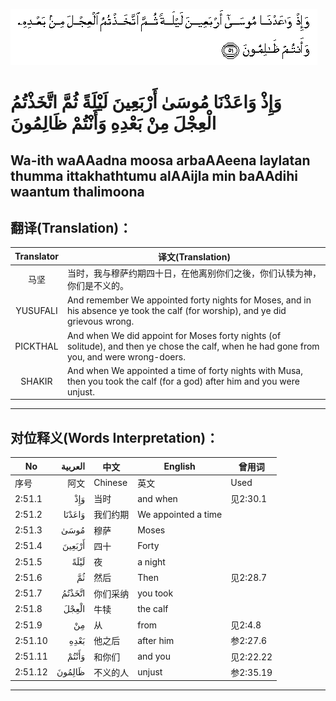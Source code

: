 ![002:051](images/002_051.gif)

#  وَإِذْ وَاعَدْنَا مُوسَىٰ أَرْبَعِينَ لَيْلَةً ثُمَّ اتَّخَذْتُمُ الْعِجْلَ مِنْ بَعْدِهِ وَأَنْتُمْ ظَالِمُونَ 

## Wa-ith waAAadna moosa arbaAAeena laylatan thumma ittakhathtumu alAAijla min baAAdihi waantum thalimoona

## 翻译(Translation)：

| Translator | 译文(Translation)                                            |
|:----------:| ------------------------------------------------------------ |
| 马坚       | 当时，我与穆萨约期四十日，在他离别你们之後，你们认犊为神，你们是不义的。 |
| YUSUFALI   | And remember We appointed forty nights for Moses, and in his absence ye took the calf (for worship), and ye did grievous wrong. |
| PICKTHAL   | And when We did appoint for Moses forty nights (of solitude), and then ye chose the calf, when he had gone from you, and were wrong-doers. |
| SHAKIR     | And when We appointed a time of forty nights with Musa, then you took the calf (for a god) after him and you were unjust. |

---

## 对位释义(Words Interpretation)：

| No      | العربية | 中文     | English             | 曾用词    |
| ------- | ------: | -------- | ------------------- | --------- |
| 序号    |    阿文 | Chinese  | 英文                | Used      |
| 2:51.1  |     وَإِذْ | 当时     | and when            | 见2:30.1  |
| 2:51.2  |  وَاعَدْنَا | 我们约期 | We appointed a time |           |
| 2:51.3  |    مُوسَىٰ | 穆萨     | Moses               |           |
| 2:51.4  |  أَرْبَعِينَ | 四十     | Forty               |           |
| 2:51.5  |    لَيْلَةً | 夜       | a night             |           |
| 2:51.6  |      ثُمَّ | 然后     | Then                | 见2:28.7  |
| 2:51.7  |  اتَّخَذْتُمُ | 你们采纳 | you took            |           |
| 2:51.8  |   الْعِجْلَ | 牛犊     | the calf            |           |
| 2:51.9  |      مِنْ | 从       | from                | 见2:4.8   |
| 2:51.10 |    بَعْدِهِ | 他之后   | after him           | 参2:27.6  |
| 2:51.11 |   وَأَنْتُمْ | 和你们   | and you             | 见2:22.22 |
| 2:51.12 |  ظَالِمُونَ | 不义的人 | unjust              | 参2:35.19 |

---
